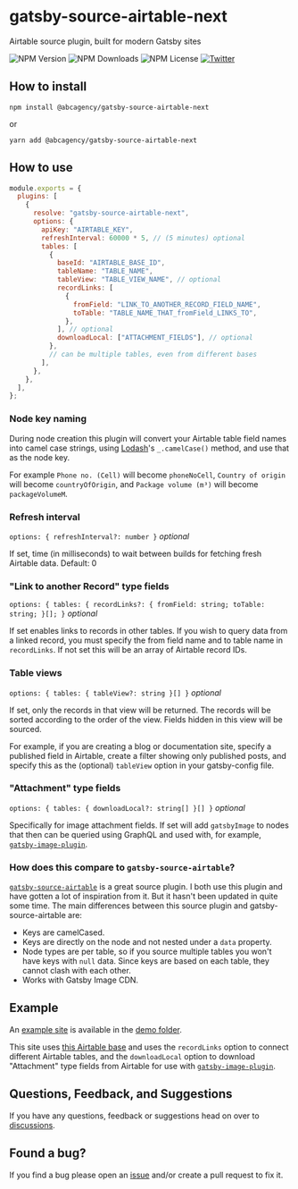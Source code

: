 # gatsby-source-airtable-next

Airtable source plugin, built for modern Gatsby sites

![NPM Version](https://img.shields.io/npm/v/gatsby-source-airtable-next)
![NPM Downloads](https://img.shields.io/npm/dw/gatsby-source-airtable-next)
![NPM License](https://img.shields.io/npm/l/gatsby-source-airtable-next)
[![Twitter](https://img.shields.io/twitter/follow/davidpaulsson.svg?style=social&label=@davidpaulsson)](https://twitter.com/davidpaulsson)

## How to install

`npm install @abcagency/gatsby-source-airtable-next`

or

`yarn add @abcagency/gatsby-source-airtable-next`

## How to use

```js
module.exports = {
  plugins: [
    {
      resolve: "gatsby-source-airtable-next",
      options: {
        apiKey: "AIRTABLE_KEY",
        refreshInterval: 60000 * 5, // (5 minutes) optional
        tables: [
          {
            baseId: "AIRTABLE_BASE_ID",
            tableName: "TABLE_NAME",
            tableView: "TABLE_VIEW_NAME", // optional
            recordLinks: [
              {
                fromField: "LINK_TO_ANOTHER_RECORD_FIELD_NAME",
                toTable: "TABLE_NAME_THAT_fromField_LINKS_TO",
              },
            ], // optional
            downloadLocal: ["ATTACHMENT_FIELDS"], // optional
          },
          // can be multiple tables, even from different bases
        ],
      },
    },
  ],
};
```

### Node key naming

During node creation this plugin will convert your Airtable table field names into camel case strings, using [Lodash](https://lodash.com/)'s `_.camelCase()` method, and use that as the node key.

For example `Phone no. (Cell)` will become `phoneNoCell`, `Country of origin` will become `countryOfOrigin`, and `Package volume (m³)` will become `packageVolumeM`.

### Refresh interval

`options: { refreshInterval?: number }` _optional_

If set, time (in milliseconds) to wait between builds for fetching fresh Airtable data. Default: 0

### "Link to another Record" type fields

`options: { tables: { recordLinks?: { fromField: string; toTable: string; }[]; }` _optional_

If set enables links to records in other tables. If you wish to query data from a linked record, you must specify the from field name and to table name in `recordLinks`. If not set this will be an array of Airtable record IDs.

### Table views

`options: { tables: { tableView?: string }[] }` _optional_

If set, only the records in that view will be returned. The records will be sorted according to the order of the view. Fields hidden in this view will be sourced.

For example, if you are creating a blog or documentation site, specify a published field in Airtable, create a filter showing only published posts, and specify this as the (optional) `tableView` option in your gatsby-config file.

### "Attachment" type fields

`options: { tables: { downloadLocal?: string[] }[] }` _optional_

Specifically for image attachment fields. If set will add `gatsbyImage` to nodes that then can be queried using GraphQL and used with, for example, [`gatsby-image-plugin`](https://www.gatsbyjs.com/plugins/gatsby-plugin-image/).

### How does this compare to `gatsby-source-airtable`?

[`gatsby-source-airtable`](https://github.com/jbolda/gatsby-source-airtable) is a great source plugin. I both use this plugin and have gotten a lot of inspiration from it. But it hasn't been updated in quite some time. The main differences between this source plugin and gatsby-source-airtable are:

- Keys are camelCased.
- Keys are directly on the node and not nested under a `data` property.
- Node types are per table, so if you source multiple tables you won't have keys with `null` data. Since keys are based on each table, they cannot clash with each other.
- Works with Gatsby Image CDN.

## Example

An [example site](https://gatsbysourceairtablenext.gatsbyjs.io/) is available in the [demo folder](https://github.com/davidpaulsson/gatsby-source-airtable-next/tree/main/demo).

This site uses [this Airtable base](https://airtable.com/shryTi3YWlgndB88I) and uses the `recordLinks` option to connect different Airtable tables, and the `downloadLocal` option to download "Attachment" type fields from Airtable for use with [`gatsby-image-plugin`](https://www.gatsbyjs.com/plugins/gatsby-plugin-image/).

## Questions, Feedback, and Suggestions

If you have any questions, feedback or suggestions head on over to [discussions](https://github.com/davidpaulsson/gatsby-source-airtable-next/discussions).

## Found a bug?

If you find a bug please open an [issue](https://github.com/davidpaulsson/gatsby-source-airtable-next/issues) and/or create a pull request to fix it.
